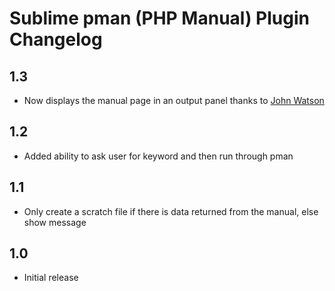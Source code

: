 Sublime pman (PHP Manual) Plugin Changelog
==========================================

1.3
---
* Now displays the manual page in an output panel thanks to [John Watson](https://github.com/jotson)

1.2
---
* Added ability to ask user for keyword and then run through pman

1.1
---
* Only create a scratch file if there is data returned from the manual, else show message

1.0
---
* Initial release